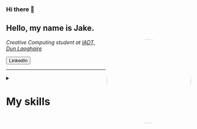 ### Hi there 👋

<h2> Hello, my name is Jake.</h2>

<img align='right' style="border-radius:50%" src="https://avatars.githubusercontent.com/u/47800618?s=460&u=9b483eb7b0cb6bdabaf77ffe65806c42d6b43efd&v=4" width="230">

<p><em>Creative Computing student at <a href="http://www.iadt.ie/courses/creative-computing" target="_blank">IADT, Dun Laoghaire</a>
</em></p>

<a href="https://www.linkedin.com/in/jake-wb/"><button>LinkedIn</button></a>



***
 <details>
  <summary><h1>My skills</summary>
 
<table>
  <tr>
    <td>HTML</td>
    <td>CSS</td>
    <td>JavaScript</td>
    <td>PHP</td>
    <td>MySQL</td>
  </tr>
</table>
</details>

